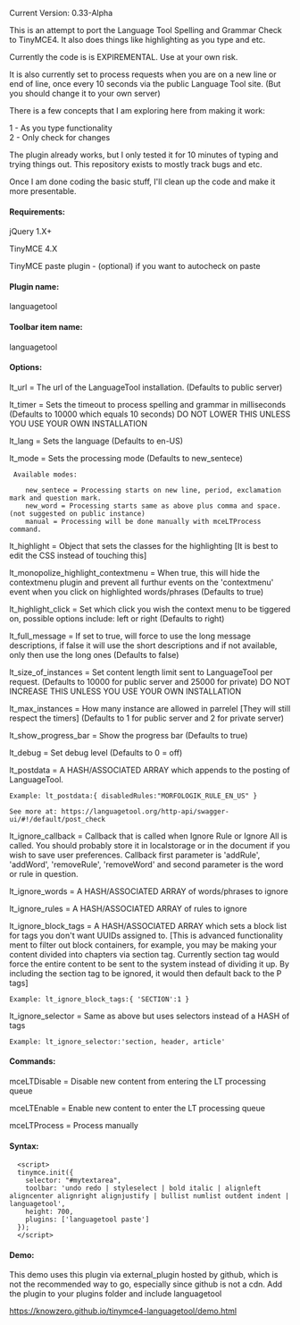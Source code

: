 Current Version: 0.33-Alpha

This is an attempt to port the Language Tool Spelling and Grammar Check to TinyMCE4\. It also does things like highlighting as you type and etc.

Currently the code is is EXPIREMENTAL. Use at your own risk.

It is also currently set to process requests when you are on a new line or end of line, once every 10 seconds via the public Language Tool site. (But you should change it to your own server)

There is a few concepts that I am exploring here from making it work:

1 - As you type functionality  
2 - Only check for changes

The plugin already works, but I only tested it for 10 minutes of typing and trying things out. This repository exists to mostly track bugs and etc.

Once I am done coding the basic stuff, I'll clean up the code and make it more presentable.

#### Requirements:

  jQuery 1.X+

  TinyMCE 4.X

  TinyMCE paste plugin - (optional) if you want to autocheck on paste

#### Plugin name:

  languagetool

#### Toolbar item name:

  languagetool 

#### Options:

  lt_url =  The url of the LanguageTool installation. (Defaults to public server)
  
  lt_timer = Sets the timeout to process spelling and grammar in milliseconds (Defaults to 10000 which equals 10 seconds) DO NOT LOWER THIS UNLESS YOU USE YOUR OWN INSTALLATION
  
  lt_lang = Sets the language (Defaults to en-US)
  
  lt_mode = Sets the processing mode (Defaults to new_sentece)
  
     Available modes:
	
	    new_sentece = Processing starts on new line, period, exclamation mark and question mark.
	    new_word = Processing starts same as above plus comma and space. (not suggested on public instance)
	    manual = Processing will be done manually with mceLTProcess command.

  
  lt_highlight = Object that sets the classes for the highlighting [It is best to edit the CSS instead of touching this]

  lt_monopolize_highlight_contextmenu = When true, this will hide the contextmenu plugin and prevent all furthur events on the 'contextmenu' event when you click on highlighted words/phrases (Defaults to true)

  lt_highlight_click = Set which click you wish the context menu to be tiggered on, possible options include: left or right (Defaults to right)
  
  lt_full_message = If set to true, will force to use the long message descriptions, if false it will use the short descriptions and if not available, only then use the long ones (Defaults to false)

  lt_size_of_instances = Set content length limit sent to LanguageTool per request. (Defaults to 10000 for public server and 25000 for private) DO NOT INCREASE THIS UNLESS YOU USE YOUR OWN INSTALLATION

  lt_max_instances = How many instance are allowed in parrelel [They will still respect the timers] (Defaults to 1 for public server and 2 for private server)

  lt_show_progress_bar = Show the progress bar (Defaults to true)

  lt_debug = Set debug level (Defaults to 0 = off)
  
  lt_postdata = A HASH/ASSOCIATED ARRAY which appends to the posting of LanguageTool. 

    Example: lt_postdata:{ disabledRules:"MORFOLOGIK_RULE_EN_US" } 
  
    See more at: https://languagetool.org/http-api/swagger-ui/#!/default/post_check
  
  lt_ignore_callback = Callback that is called when Ignore Rule or Ignore All is called. You should probably store it in localstorage or in the document if you wish to save user preferences. Callback first parameter is 'addRule', 'addWord', 'removeRule', 'removeWord' and second parameter is the word or rule in question.
  
  lt_ignore_words = A HASH/ASSOCIATED ARRAY of words/phrases to ignore
  
  lt_ignore_rules = A HASH/ASSOCIATED ARRAY of rules to ignore

  lt_ignore_block_tags = A HASH/ASSOCIATED ARRAY which sets a block list for tags you don't want UUIDs assigned to. [This is advanced functionality ment to filter out block containers, for example, you may be making your content divided into chapters via section tag. Currently section tag would force the entire content to be sent to the system instead of dividing it up. By including the section tag to be ignored, it would then default back to the P tags]

    Example: lt_ignore_block_tags:{ 'SECTION':1 } 
    
  lt_ignore_selector = Same as above but uses selectors instead of a HASH of tags
  
    Example: lt_ignore_selector:'section, header, article' 

#### Commands:

  mceLTDisable = Disable new content from entering the LT processing queue

  mceLTEnable = Enable new content to enter the LT processing queue

  mceLTProcess = Process manually

#### Syntax:

```
  <script>  
  tinymce.init({  
    selector: "#mytextarea",  
    toolbar: 'undo redo | styleselect | bold italic | alignleft aligncenter alignright alignjustify | bullist numlist outdent indent | languagetool',  
    height: 700,  
    plugins: ['languagetool paste']  
  });  
  </script>
```

#### Demo:

This demo uses this plugin via external_plugin hosted by github, which is not the recommended way to go, especially since github is not a cdn. Add the plugin to your plugins folder and include languagetool

  https://knowzero.github.io/tinymce4-languagetool/demo.html

